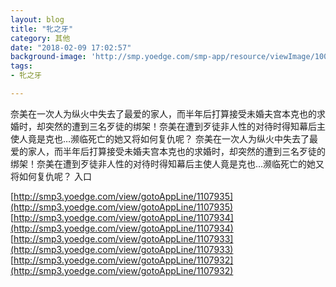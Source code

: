 ```yaml
---
layout: blog
title: "牝之牙"
category: 其他
date: "2018-02-09 17:02:57"
background-image: 'http://smp.yoedge.com/smp-app/resource/viewImage/1003709appline.png'
tags:
- 牝之牙

---
```

奈美在一次人为纵火中失去了最爱的家人，而半年后打算接受未婚夫宫本克也的求婚时，却突然的遭到三名歹徒的绑架！奈美在遭到歹徒非人性的对待时得知幕后主使人竟是克也…濒临死亡的她又将如何复仇呢？
奈美在一次人为纵火中失去了最爱的家人，而半年后打算接受未婚夫宫本克也的求婚时，却突然的遭到三名歹徒的绑架！奈美在遭到歹徒非人性的对待时得知幕后主使人竟是克也…濒临死亡的她又将如何复仇呢？
入口

[http://smp3.yoedge.com/view/gotoAppLine/1107935](http://smp3.yoedge.com/view/gotoAppLine/1107935)
[http://smp3.yoedge.com/view/gotoAppLine/1107934](http://smp3.yoedge.com/view/gotoAppLine/1107934)
[http://smp3.yoedge.com/view/gotoAppLine/1107933](http://smp3.yoedge.com/view/gotoAppLine/1107933)
[http://smp3.yoedge.com/view/gotoAppLine/1107932](http://smp3.yoedge.com/view/gotoAppLine/1107932)

        

